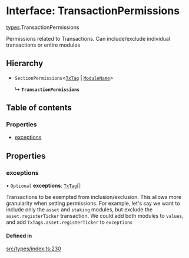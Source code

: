 # Interface: TransactionPermissions

[types](../wiki/types).TransactionPermissions

Permissions related to Transactions. Can include/exclude individual transactions or entire modules

## Hierarchy

- `SectionPermissions`<[`TxTag`](../wiki/generated.types#txtag) \| [`ModuleName`](../wiki/generated.types.ModuleName)\>

  ↳ **`TransactionPermissions`**

## Table of contents

### Properties

- [exceptions](../wiki/types.TransactionPermissions#exceptions)

## Properties

### exceptions

• `Optional` **exceptions**: [`TxTag`](../wiki/generated.types#txtag)[]

Transactions to be exempted from inclusion/exclusion. This allows more granularity when
  setting permissions. For example, let's say we want to include only the `asset` and `staking` modules,
  but exclude the `asset.registerTicker` transaction. We could add both modules to `values`, and add
  `TxTags.asset.registerTicker` to `exceptions`

#### Defined in

[src/types/index.ts:230](https://github.com/PolymeshAssociation/polymesh-private-sdk/blob/dd40dc5f/src/types/index.ts#L230)
